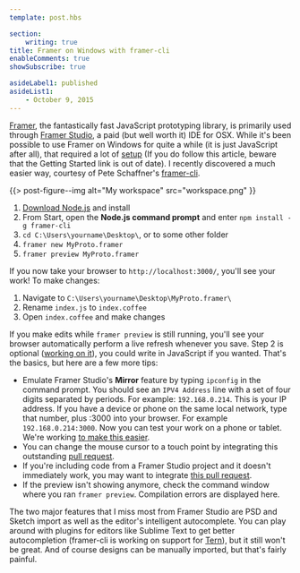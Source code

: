 ```yaml
---
template: post.hbs

section:
    writing: true
title: Framer on Windows with framer-cli
enableComments: true
showSubscribe: true

asideLabel1: published
asideList1:
    - October 9, 2015
---
```


[Framer](https://github.com/koenbok/Framer), the fantastically fast JavaScript prototyping library, is primarily used through [Framer Studio](http://framerjs.com/), a paid (but well worth it) IDE for OSX. While it's been possible to use Framer on Windows for quite a while (it is just JavaScript after all), that required a lot of [setup](http://www.prototypingwithframer.com/framer-on-windows-with-atom/) (If you do follow this article, beware that the Getting Started link is out of date). I recently discovered a much easier way, courtesy of Pete Schaffner's [framer-cli](https://github.com/peteschaffner/framer-cli).

{{> post-figure--img
    alt="My workspace"
    src="workspace.png"
}}

1. [Download Node.js](https://nodejs.org/) and install
2. From Start, open the **Node.js command prompt** and enter `npm install -g framer-cli`
3. `cd C:\Users\yourname\Desktop\`, or to some other folder
4. `framer new MyProto.framer`
5. `framer preview MyProto.framer`

If you now take your browser to `http://localhost:3000/`, you'll see your work! To make changes:

1. Navigate to `C:\Users\yourname\Desktop\MyProto.framer\`
2. Rename `index.js` to `index.coffee`
3. Open `index.coffee` and make changes

If you make edits while `framer preview` is still running, you'll see your browser automatically perform a live refresh whenever you save. Step 2 is optional ([working on it](https://github.com/peteschaffner/framer-cli/issues/16)), you could write in JavaScript if you wanted. That's the basics, but here are a few more tips:

* Emulate Framer Studio's **Mirror** feature by typing `ipconfig` in the command prompt. You should see an `IPV4 Address` line with a set of four digits separated by periods. For example: `192.168.0.214`. This is your IP address. If you have a device or phone on the same local network, type that number, plus :3000 into your browser. For example `192.168.0.214:3000`. Now you can test your work on a phone or tablet. We're working [to make this easier](https://github.com/peteschaffner/framer-cli/issues/14).
* You can change the mouse cursor to a touch point by integrating this outstanding [pull request](https://github.com/peteschaffner/framer-cli/pull/12).
* If you're including code from a Framer Studio project and it doesn't immediately work, you may want to integrate [this pull request](https://github.com/peteschaffner/framer-cli/pull/13).
* If the preview isn't showing anymore, check the command window where you ran `framer preview`. Compilation errors are displayed here.

The two major features that I miss most from Framer Studio are PSD and Sketch import as well as the editor's intelligent autocomplete. You can play around with plugins for editors like Sublime Text to get better autocompletion (framer-cli is working on support for [Tern](http://ternjs.net/)), but it still won't be great. And of course designs can be manually imported, but that's fairly painful.
